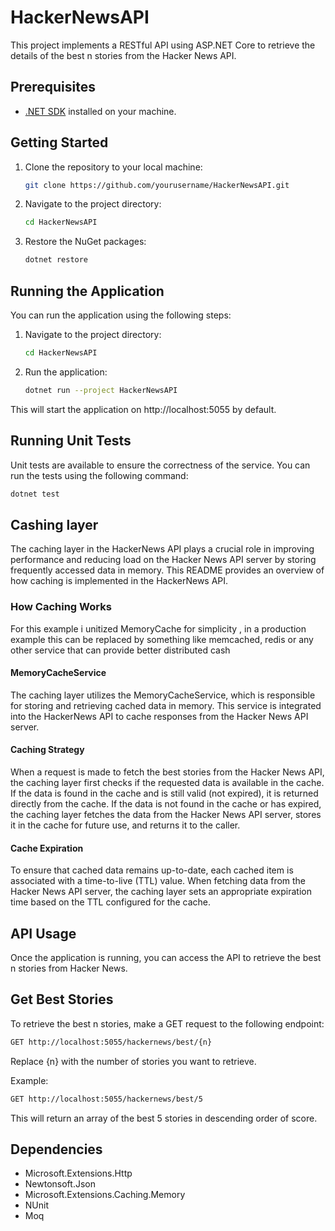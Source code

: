 # HackerNewsAPI

This project implements a RESTful API using ASP.NET Core to retrieve the details of the best n stories from the Hacker News API.

## Prerequisites

- [.NET SDK](https://dotnet.microsoft.com/download) installed on your machine.

## Getting Started

1. Clone the repository to your local machine:

   ```bash
   git clone https://github.com/yourusername/HackerNewsAPI.git
   ```

2. Navigate to the project directory:

    ```bash
    cd HackerNewsAPI
   ```

3. Restore the NuGet packages:

    ```bash
    dotnet restore
   ```

## Running the Application
You can run the application using the following steps:


1. Navigate to the project directory:

    ```bash
    cd HackerNewsAPI
   ```
   
2. Run the application:

    ```bash
    dotnet run --project HackerNewsAPI
   ```

This will start the application on http://localhost:5055 by default.

## Running Unit Tests

Unit tests are available to ensure the correctness of the service. You can run the tests using the following command:
```bash
dotnet test
```

## Cashing layer
The caching layer in the HackerNews API plays a crucial role in improving performance and reducing load on the Hacker News API server by storing frequently accessed data in memory. This README provides an overview of how caching is implemented in the HackerNews API.

### How Caching Works
For this example i unitized MemoryCache for simplicity , in a production example this can be replaced by something like memcached, redis or any other service that can provide better distributed cash 

#### MemoryCacheService
The caching layer utilizes the MemoryCacheService, which is responsible for storing and retrieving cached data in memory. This service is integrated into the HackerNews API to cache responses from the Hacker News API server.

#### Caching Strategy
When a request is made to fetch the best stories from the Hacker News API, the caching layer first checks if the requested data is available in the cache.
If the data is found in the cache and is still valid (not expired), it is returned directly from the cache.
If the data is not found in the cache or has expired, the caching layer fetches the data from the Hacker News API server, stores it in the cache for future use, and returns it to the caller.

#### Cache Expiration
To ensure that cached data remains up-to-date, each cached item is associated with a time-to-live (TTL) value. When fetching data from the Hacker News API server, the caching layer sets an appropriate expiration time based on the TTL configured for the cache.


## API Usage
Once the application is running, you can access the API to retrieve the best n stories from Hacker News.

## Get Best Stories
To retrieve the best n stories, make a GET request to the following endpoint:
```bash
GET http://localhost:5055/hackernews/best/{n}
```
Replace {n} with the number of stories you want to retrieve.

Example:
```bash
GET http://localhost:5055/hackernews/best/5
```

This will return an array of the best 5 stories in descending order of score.

## Dependencies
- Microsoft.Extensions.Http
- Newtonsoft.Json
- Microsoft.Extensions.Caching.Memory
- NUnit
- Moq

